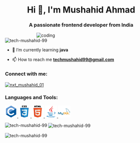 <h1 align="center">Hi 👋, I'm Mushahid Ahmad</h1>
<h3 align="center">A passionate frontend developer from India</h3>
<img align="right" alt="coding" width="400" src="https://user-images.githubusercontent.com/55389276/140866485-8fb1c876-9a8f-4d6a-98dc-08c4981eaf70.gif">
<p align="left"> <img src="https://komarev.com/ghpvc/?username=tech-mushahid-99&label=Profile%20views&color=0e75b6&style=flat" alt="tech-mushahid-99" /> </p>



- 🌱 I’m currently learning **java**

- 📫 How to reach me **techmushahid99@gmail.com**

<h3 align="left">Connect with me:</h3>
<p align="left">
<a href="https://instagram.com/nxt_mushahid_01" target="blank"><img align="center" src="https://raw.githubusercontent.com/rahuldkjain/github-profile-readme-generator/master/src/images/icons/Social/instagram.svg" alt="nxt_mushahid_01" height="30" width="40" /></a>
</p>

<h3 align="left">Languages and Tools:</h3>
<p align="left"> <a href="https://www.cprogramming.com/" target="_blank" rel="noreferrer"> <img src="https://raw.githubusercontent.com/devicons/devicon/master/icons/c/c-original.svg" alt="c" width="40" height="40"/> </a> <a href="https://www.w3schools.com/css/" target="_blank" rel="noreferrer"> <img src="https://raw.githubusercontent.com/devicons/devicon/master/icons/css3/css3-original-wordmark.svg" alt="css3" width="40" height="40"/> </a> <a href="https://www.w3.org/html/" target="_blank" rel="noreferrer"> <img src="https://raw.githubusercontent.com/devicons/devicon/master/icons/html5/html5-original-wordmark.svg" alt="html5" width="40" height="40"/> </a> <a href="https://www.java.com" target="_blank" rel="noreferrer"> <img src="https://raw.githubusercontent.com/devicons/devicon/master/icons/java/java-original.svg" alt="java" width="40" height="40"/> </a> <a href="https://www.mysql.com/" target="_blank" rel="noreferrer"> <img src="https://raw.githubusercontent.com/devicons/devicon/master/icons/mysql/mysql-original-wordmark.svg" alt="mysql" width="40" height="40"/> </a> </p>

<p><img align="left" src="https://github-readme-stats.vercel.app/api/top-langs?username=tech-mushahid-99&show_icons=true&locale=en&layout=compact" alt="tech-mushahid-99" /></p>

<p>&nbsp;<img align="center" src="https://github-readme-stats.vercel.app/api?username=tech-mushahid-99&show_icons=true&locale=en" alt="tech-mushahid-99" /></p>

<p><img align="center" src="https://github-readme-streak-stats.herokuapp.com/?user=tech-mushahid-99&" alt="tech-mushahid-99" /></p>	
